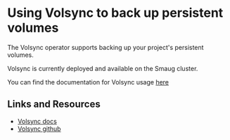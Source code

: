 # Using Volsync to back up persistent volumes
The Volsync operator supports backing up your project's persistent volumes.

Volsync is currently deployed and available on the Smaug cluster.

You can find the documentation for Volsync usage [here](https://volsync.readthedocs.io/en/stable/usage/index.html)

## Links and Resources
- [Volsync docs](https://volsync.readthedocs.io/en/stable/index.html)
- [Volsync github](https://github.com/backube/volsync)
